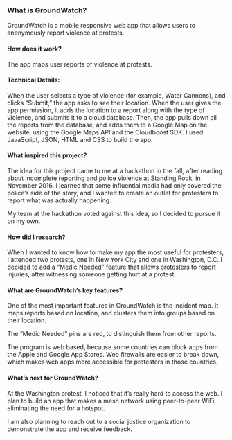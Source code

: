 ### What is GroundWatch?

GroundWatch is a mobile responsive web app that allows users to anonymously report violence at protests.

#### How does it work?

The app maps user reports of violence at protests.

#### Technical Details:
 When the user selects a type of violence (for example, Water Cannons), and clicks “Submit,” the app asks to see their location. When the user gives the app permission, it adds the location to a report along with the type of violence, and submits it to a cloud database. Then, the app pulls down all the reports from the database, and adds them to a Google Map on the website, using the Google Maps API and the Cloudboost SDK. I used JavaScript, JSON, HTML and CSS to build the app.

#### What inspired this project?

The idea for this project came to me at a hackathon in the fall, after reading about incomplete reporting and police violence at Standing Rock, in November 2016. I learned that some influential media had only covered the police’s side of the story, and I wanted to create an outlet for protesters to report what was actually happening.

My team at the hackathon voted against this idea, so I decided to pursue it on my own.

#### How did I research?

When I wanted to know how to make my app the most useful for protesters, I attended two protests, one in New York City and one in Washington, D.C. I decided to add a “Medic Needed” feature that allows protesters to report injuries, after witnessing someone getting hurt at a protest.

#### What are GroundWatch’s key features?

One of the most important features in GroundWatch is the incident map. It maps reports based on location, and clusters them into groups based on their location.

The “Medic Needed” pins are red, to distinguish them from other reports.

The program is web based, because some countries can block apps from the Apple and Google App Stores. Web firewalls are easier to break down, which makes web apps more accessible for protesters in those countries.



#### What’s next for GroundWatch?

At the Washington protest, I noticed that it’s really hard to access the web. I plan to build an app that makes a mesh network using peer-to-peer WiFi, eliminating the need for a hotspot.

I am also planning to reach out to a social justice organization to demonstrate the app and receive feedback.
